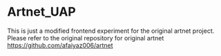 # Artnet_UAP
This is just a modified frontend experiment for the original artnet project.
Please refer to the original repository for original artnet https://github.com/afaiyaz006/artnet
